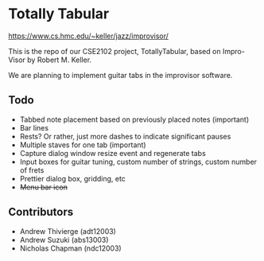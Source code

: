 # Totally Tabular

https://www.cs.hmc.edu/~keller/jazz/improvisor/

This is the repo of our CSE2102 project, TotallyTabular, based on Impro-Visor by Robert M. Keller.

We are planning to implement guitar tabs in the improvisor software.

## Todo

* Tabbed note placement based on previously placed notes (important)
* Bar lines
* Rests? Or rather, just more dashes to indicate significant pauses
* Multiple staves for one tab (important)
* Capture dialog window resize event and regenerate tabs
* Input boxes for guitar tuning, custom number of strings, custom number of frets
* Prettier dialog box, gridding, etc
* ~~Menu bar icon~~

## Contributors

* Andrew Thivierge (adt12003)
* Andrew Suzuki (abs13003)
* Nicholas Chapman (ndc12003)
